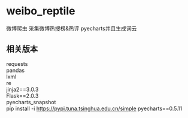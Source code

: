 # weibo_reptile
微博爬虫
采集微博热搜榜&amp;热评
pyecharts并且生成词云

## 相关版本
requests<br>
pandas<br>
lxml<br>
re<br>
jinja2==3.0.3<br>
Flask==2.0.3<br>
pyecharts_snapshot<br>
pip install -i https://pypi.tuna.tsinghua.edu.cn/simple pyecharts==0.5.11<br>
